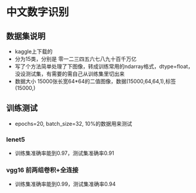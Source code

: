 # 中文数字识别
## 数据集说明
- kaggle上下载的
- 分为15类，分别是 零一二三四五六七八九十百千万亿
- 写了个方法简单处理了下图像，转成训练常用的ndarray格式，dtype=float，没设测试集，有需要的需自己从训练集里切出来
- 数据大小 15000张长宽64*64的二值图像，数据(15000,64,64,1),标签(15000,)

## 训练测试
- epochs=20, batch_size=32, 10%的数据用来测试
### lenet5
- 训练集准确率能到0.97，测试集准确率0.91
### vgg16 前两组卷积+全连接
- 训练集准确率能到0.99，测试集准确率0.94
